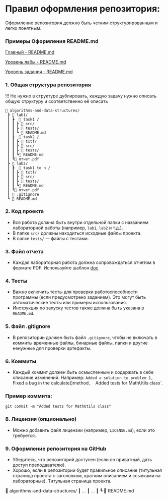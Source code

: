 
# Правил оформления репозитория:
Оформление репозитория должно быть четким структурированным и легко понятным.


### Примеры Оформления README.md

[Главный - README.md ](README/lab.md)

[Уровень лабы  - README.md ](README/lab.md)

[Уровень задания  - README.md ](README/task.md)

### 1. **Общая структура репозитория**

!!!  Не нужно в структуре дублировать, каждую задачу нужно описать общую структуру и соответственно её описать 

```
📁 algorithms-and-data-structures/
 ┣ 📁 lab1/
 ┃ ┣  📁 task1 /
 ┃ ┃ ┣ 📁 src/
 ┃ ┃ ┣ 📁 tests/
 ┃ ┃ ┗ 📜 README.md
 ┃ ┣  📁 task2 /
 ┃ ┃ ┣ 📁 txtf/
 ┃ ┃ ┣ 📁 src/
 ┃ ┃ ┣ 📁 tests/
 ┃ ┃ ┗📜 README.md
 ┃ ┗📄 отчет.pdf
 ┣ 📁 lab2/
 ┃ ┣  📁 task1 to n /
 ┃ ┃ ┣ 📁 txtf/
 ┃ ┃ ┣ 📁 src/
 ┃ ┃ ┣ 📁 tests/
 ┃ ┃ ┗📜 README.md
 ┃ ┗📄 отчет.pdf
 ┃ 📜 .gitignore
 ┗ 📜 README.md
```

### 2. **Код проекта**
- Вся работа должна быть внутри отдельной папки с названием лабораторной работы (например, `lab1`, `lab2` и т.д.).
- В папке `src/` должны находиться исходные файлы проекта.
- В папке `tests/` — файлы с тестами.

### 3. **Файл отчета**
- Каждая лабораторная работа должна сопровождаться отчетом в формате PDF.
Используйте шаблон [doc](<Эталонный шаблон отчета по АИСД.docx>) 

### 4. **Тесты**
- Важно включить тесты для проверки работоспособности программы (если предусмотрено заданием). Это могут быть автоматические тесты или примеры использования.
- Инструкция по запуску тестов также должна быть указана в `README.md`.

### 5. **Файл .gitignore**
- В репозитории должен быть файл `.gitignore`, чтобы не включать в коммиты временные файлы, 
бинарные файлы, папки и другие ненужные для проверки артефакты.

### 6. **Коммиты**
- Каждый коммит должен быть осмысленным и содержать в себе описание изменений. 
Например:  `Added a solution to problem 1, 
    `Fixed a bug in the calculate()method`, 
    `Added tests for MathUtils class`.
  
### Пример коммита:
```
git commit -m "Added tests for MathUtils class"
```
### 8. **Лицензия (опционально)**
- Можно добавить файл лицензии (например, `LICENSE.md`), если это требуется.

### 9. **Оформление репозитория на GitHub**
- Убедитесь, что репозиторий доступен (если он приватный, дать доступ преподавателю).
- Хорошо, если в репозитории будет правильное описание (титульная страница проекта с заголовком, кратким описанием и ссылками на лабораторные).
Титульная страница проекта.  

📁 algorithms-and-data-structures/
 ┃ ...
 ┃ ...
 ┃ 
 ┗ 📜 README.md
